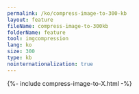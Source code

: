 ```yaml
---
permalink: /ko/compress-image-to-300-kb
layout: feature
fileName: compress-image-to-300kb
folderName: feature
tool: imgcompression
lang: ko
size: 300
type: kb
nointernationalization: true
---
```

{%- include compress-image-to-X.html -%}
      
